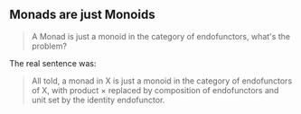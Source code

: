 Monads are just Monoids
-----------------------

> A Monad is just a monoid in the category of endofunctors, what's the problem?

The real sentence was:

> All told, a monad in X is just a monoid in the category of endofunctors of X,
> with product × replaced by composition of endofunctors
> and unit set by the identity endofunctor.
